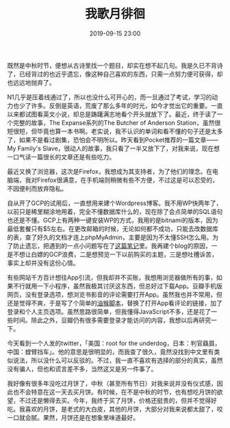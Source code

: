 ﻿---
layout: post
title: 我歌月徘徊
date: 2019-09-15 23:00
categories: essay
tags: 季语 生活
---

既然是中秋时节，便想从古诗里找一个题目，却实在想不起几句。我是久已不背诗了，已经背过的也近乎遗忘，像这种自己喜欢的东西，只需一点努力便可获得，却也远远地抛弃了。

N1几乎是压着线通过了，所以也没什么可开心的，而一旦通过了考试，学习的动力也少了许多。反倒是英语，荒废了那么多年的时光，如今才觉出它的重要。一直以来都试图看英文小说，却总是踌躇满志地看个开头就放下了。最近，终于读了一个完整的故事，The Expanse系列的The Butcher of Anderson Station，虽然很短很短，但毕竟也算一本书啊。老实说，我不认识的单词和看不懂的句子还是太多了，如果不是看过剧集，恐怕会不明所以。昨天看到Pocket推荐的一篇文章——My Family's Slave，很动人的故事，我只看了一半又放下了，对我来说，现在想一口气读一篇很长的文章还是有些吃力。

最近又换了浏览器，这次是Firefox，我想成为其支持者，为了他们的理念。在电脑端，我对Firefox很满意，在手机端则稍微有些不方便，不过这是可以忍受的，不因便利而放弃隐私。

自从开了GCP的试用后，一直想用来建个Wordpress博客。我不用WP快两年了，以前只是稀里糊涂地用着，完全不懂数据库什么的，现在除了会点简单的SQL语句也还是不懂。GCP上有两种一键安装WP的方式，我用的是bitnami的版本，因为最低套餐只有$5左右。在更改邮箱的时候，无论如何都不成功，只能去改数据库的表，查了好久的文档才连上phpMyAdmin，主要是因为不太懂SSH怎么用。为了防止遗忘，把遇到的一点小问题写在了[这篇笔记](https://parsley.jubeny.com/2019/09/build-wordpress-blog-on-gcp/)里。我再建个blog的原因，一是不想让白嫖的GCP浪费，二是想预览一下以前购买的主题，三是想吐槽诉苦，事实上却并没有这份心情。

有些网站千方百计想往App引流，但我却并不买账，我想用浏览器做所有的事，如果不行就用一下小程序，虽然我极其讨厌这东西，但总好过下载App。豆瓣手机版网页，没有登录选项，想浏览书影音的评论需要打开App。虽然我也并不常用，但还是觉得不爽，于是写了个简单的[油猴脚本](https://greasyfork.org/en/scripts/390146-douban-h5)，替换了打开App看评论的链接，加了登录和个人主页选项。虽然思路很简单，但我懂得JavaScript不多，还是花了一些时间。除此之外，豆瓣仍有很多需要登录才能访问的内容，我想以后再研究一下。

今天看到一个人发的twitter，「美国：root for the underdog，日本：判官贔屓，中国：螳臂挡车」。他的意思是很明显的，而我查了很久，竟然没找到中文里有类似说法，所以没什么可以反驳的。不过，我一直不喜欢有选择的部分的真实，虽然没有骗人，但也和谎言差不多，当然这又是另一件事了。

我好像有很多年没吃过月饼了，中秋（甚至所有节日）对我来说并没有仪式感，因此也不会特意在这一天去买月饼。有时候，在不是中秋的时节，也有想吃月饼的欲望，不过还是懒得去买。今年，我终于买了月饼，价格还挺贵的，但并不觉得好吃。我喜欢的月饼，是老式的大白皮，其他的月饼，大部分对我来说都太甜了，咬一口就会腻。果然，月饼还是在想象里味道最好。